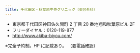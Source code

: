 ```yaml
---
title: 千代田区・秋葉原中央クリニック（美容外科）
---
```


- 東京都千代田区神田佐久間町 2 丁目 20 番地翔和秋葉原ビル 2F
- フリーダイヤル：0120-119-877
- <http://www.akiba-biyou.com/>

※完全予約制。HP に記載あり。
（要電話確認）
